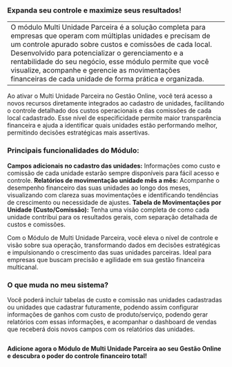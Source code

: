 ### Expanda seu controle e maximize seus resultados!

| | |
|-|-|
|O módulo Multi Unidade Parceira é a solução completa para empresas que operam com múltiplas unidades e precisam de um controle apurado sobre custos e comissões de cada local. Desenvolvido para potencializar o gerenciamento e a rentabilidade do seu negócio, esse módulo permite que você visualize, acompanhe e gerencie as movimentações financeiras de cada unidade de forma prática e organizada. |![]() |



Ao ativar o Multi Unidade Parceira no Gestão Online, você terá acesso a novos recursos diretamente integrados ao cadastro de unidades, facilitando o controle detalhado dos custos operacionais e das comissões de cada local cadastrado. Esse nível de especificidade permite maior transparência financeira e ajuda a identificar quais unidades estão performando melhor, permitindo decisões estratégicas mais assertivas.

### Principais funcionalidades do Módulo:

**Campos adicionais no cadastro das unidades:** Informações como custo e comissão de cada unidade estarão sempre disponíveis para fácil acesso e controle.
**Relatórios de movimentação unidade mês a mês:** Acompanhe o desempenho financeiro das suas unidades ao longo dos meses, visualizando com clareza suas movimentações e identificando tendências de crescimento ou necessidade de ajustes.
**Tabela de Movimentações por Unidade (Custo/Comissão):** Tenha uma visão completa de como cada unidade contribui para os resultados gerais, com separação detalhada de custos e comissões.

Com o Módulo de Multi Unidade Parceira, você eleva o nível de controle e visão sobre sua operação, transformando dados em decisões estratégicas e impulsionando o crescimento das suas unidades parceiras. Ideal para empresas que buscam precisão e agilidade em sua gestão financeira multicanal.

### O que muda no meu sistema?

Você poderá incluir tabelas de custo e comissão nas unidades cadastradas ou unidades que cadastrar futuramente, podendo assim configurar informações de ganhos com custo de produto/serviço, podendo gerar relatórios com essas informações, e acompanhar o dashboard de vendas que receberá dois novos campos com os relatórios das unidades.

![]()

**Adicione agora o Módulo de Multi Unidade Parceira ao seu Gestão Online e descubra o poder do controle financeiro total!**